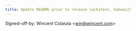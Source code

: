 ```yaml
---
title: Update README prior to release (wikitext, 5abaac2)
---
```


Signed-off-by: Wincent Colaiuta &lt;win@wincent.com&gt;
